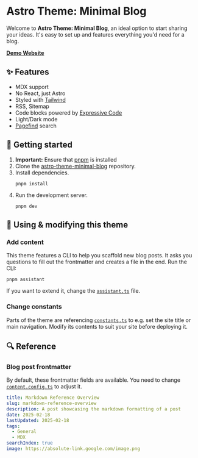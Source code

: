 # Astro Theme: Minimal Blog

Welcome to **Astro Theme: Minimal Blog**, an ideal option to start sharing your ideas. It's easy to set up and features everything you'd need for a blog.

[**Demo Website**](https://astro-minimal-blog.lekoarts.de)

## ✨ Features

- MDX support
- No React, just Astro
- Styled with [Tailwind](https://tailwindcss.com/)
- RSS, Sitemap
- Code blocks powered by [Expressive Code](https://expressive-code.com/)
- Light/Dark mode
- [Pagefind](https://pagefind.app/) search

## 🚀 Getting started

1. **Important:** Ensure that [pnpm](https://pnpm.io/installation) is installed
1. Clone the [astro-theme-minimal-blog](https://github.com/LekoArts/astro-theme-minimal-blog) repository.
1. Install dependencies.
   ```shell
   pnpm install
   ```
1. Run the development server.
   ```shell
   pnpm dev
   ```

## 📝 Using & modifying this theme

### Add content

This theme features a CLI to help you scaffold new blog posts. It asks you questions to fill out the frontmatter and creates a file in the end. Run the CLI:

```shell
pnpm assistant
```

If you want to extend it, change the [`assistant.ts`](./scripts/assistant.ts) file.

### Change constants

Parts of the theme are referencing [`constants.ts`](./src/constants.ts) to e.g. set the site title or main navigation. Modify its contents to suit your site before deploying it.

## 🔍 Reference

### Blog post frontmatter

By default, these frontmatter fields are available. You need to change [`content.config.ts`](./src/content.config.ts) to adjust it.

```yaml
title: Markdown Reference Overview
slug: markdown-reference-overview
description: A post showcasing the markdown formatting of a post
date: 2025-02-18
lastUpdated: 2025-02-18
tags:
  - General
  - MDX
searchIndex: true
image: https://absolute-link.google.com/image.png
```
